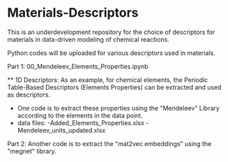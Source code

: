 # Materials-Descriptors



This is an underdevelopment repository for the choice of descriptors for materials in data-driven modeling of chemical reactions.

Python codes will be uploaded for various descriptors used in materials.



Part 1: 00_Mendeleev_Elements_Properties.ipynb 

** 1D Descriptors: As an example, for chemical elements, the Periodic Table-Based Descriptors (Elements Properties) can be extracted and used as descriptors.
* One code is to extract these properties using the "Mendeleev" Library according to the elements in the data point.
* data files: 
-Added_Elements_Properties.xlsx
-Mendeleev_units_updated.xlsx


Part 2: Another code is to extract the "mat2vec embeddings" using the "megnet" library.


